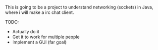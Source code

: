 This is going to be a project to understand networking (sockets) in Java, where i will make a irc chat client.

TODO:
- Actually do it
- Get it to work for multiple people
- Implement a GUI (far goal)

